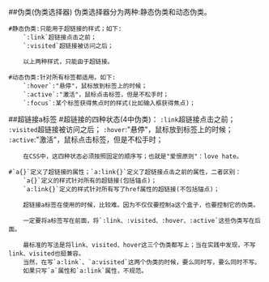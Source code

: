 ##伪类(伪类选择器)
    伪类选择器分为两种:静态伪类和动态伪类。

    #静态伪类:只能用于超链接的样式；如下:
        `:link`超链接点击之前；
        `:visited`超链接被访问之后；

        以上两种样式，只能由于超链接。

    #动态伪类:针对所有标签都适用。如下:
        `:hover`:"悬停"，鼠标放到标签上的时候；
        `:active`:"激活"，鼠标点击标签，但是不松手时；
        `:focus`:某个标签获得焦点时的样式(比如输入框获得焦点)；

##超链接a标签
    #超链接的四种状态(4中伪类)：
        `:link`超链接点击之前；
        `:visited`超链接被访问之后；
        `:hover`:"悬停"，鼠标放到标签上的时候；
        `:active`:"激活"，鼠标点击标签，但是不松手时；

        在CSS中，这四种状态必须按照固定的顺序写；也就是"爱恨原则"：love hate。

    #`a{}`定义了超链接的属性；`a:link{}`定义了超链接点击之前的属性，二者区别：
        `a{}`定义的样式针对所有的超链接(包括锚点)；
        `a:link{}`定义的样式针对所有写了href属性的超链接(不包括锚点)；

        超链接a标签在使用的时候，比较难。因为不仅仅要控制a这个盒子，也要控制它的伪类。

        一定要将a标签写在前面，将`:link、:visited、:hover、:active`这些伪类写在后面。

        最标准的写法是将link、visited、hover这三个伪类都写上；当在实践中发现，不写link、visited也挺兼容。
        当然，在写`a:link`、`a:visited`这两个伪类的时候，要么同时写，要么同时不写。
        如果只写`a`属性和`a:link`属性，不规范。

        